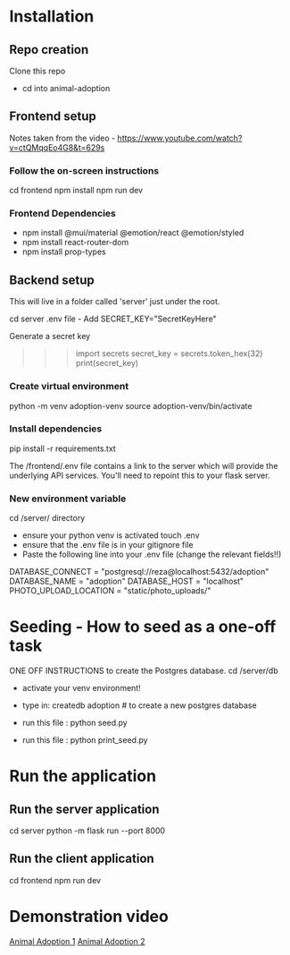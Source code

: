 # Installation

## Repo creation
Clone this repo
- cd into animal-adoption

## Frontend setup
Notes taken from the video - https://www.youtube.com/watch?v=ctQMqqEo4G8&t=629s

### Follow the on-screen instructions

cd frontend
npm install
npm run dev

### Frontend Dependencies
- npm install @mui/material @emotion/react @emotion/styled
- npm install react-router-dom
- npm install prop-types 


## Backend setup
This will live in a folder called 'server' just under the root.

cd server
.env file - Add SECRET_KEY="SecretKeyHere"

Generate a secret key
>>> import secrets
>>> secret_key = secrets.token_hex(32)
>>> print(secret_key)

### Create virtual environment

python -m venv adoption-venv
source adoption-venv/bin/activate

### Install dependencies 

pip install -r requirements.txt

The /frontend/.env file contains a link to the server which will provide the underlying API services. You'll need to repoint this to your flask server.

### New environment variable
cd /server/ directory
- ensure your python venv is activated
touch .env
- ensure that the .env file is in your gitignore file
- Paste the following line into your .env file (change the relevant fields!!)

DATABASE_CONNECT = "postgresql://reza@localhost:5432/adoption"
DATABASE_NAME = "adoption"
DATABASE_HOST = "localhost"
PHOTO_UPLOAD_LOCATION = "static/photo_uploads/"


# Seeding - How to seed as a one-off task

ONE OFF INSTRUCTIONS to create the Postgres database.
cd /server/db
- activate your venv environment!
- type in:
 createdb adoption # to create a new postgres database

- run this file : 
python seed.py

- run this file : 
python print_seed.py

# Run the application

## Run the server application
cd server
python -m flask run --port 8000

## Run the client application
cd frontend
npm run dev


# Demonstration video

[Animal Adoption 1](https://youtu.be/9EJpEnw2uaQ)
[Animal Adoption 2](https://youtu.be/str5xphRq-s)